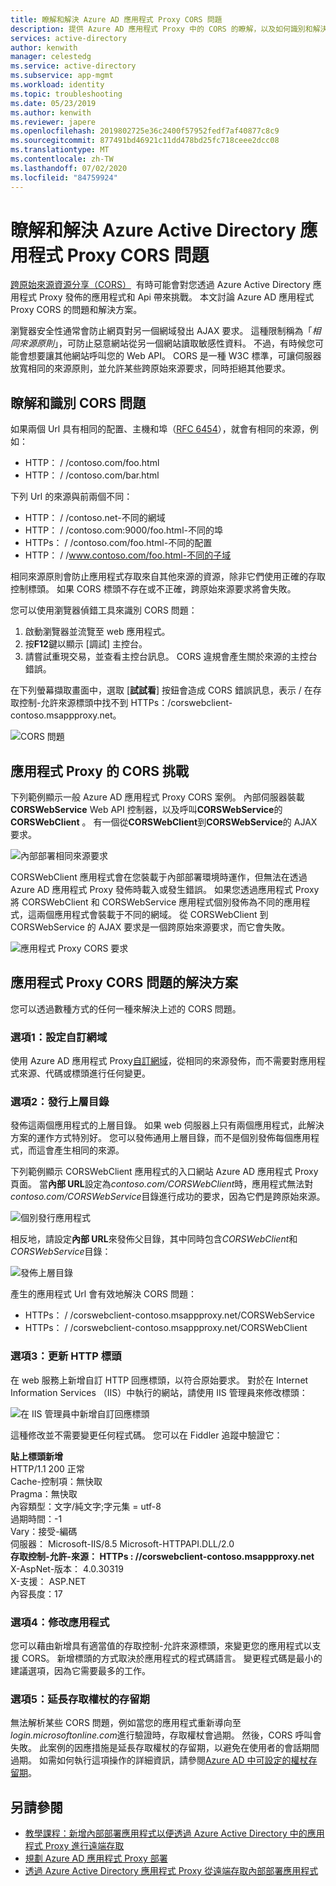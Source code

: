 ```yaml
---
title: 瞭解和解決 Azure AD 應用程式 Proxy CORS 問題
description: 提供 Azure AD 應用程式 Proxy 中的 CORS 的瞭解，以及如何識別和解決 CORS 問題。
services: active-directory
author: kenwith
manager: celestedg
ms.service: active-directory
ms.subservice: app-mgmt
ms.workload: identity
ms.topic: troubleshooting
ms.date: 05/23/2019
ms.author: kenwith
ms.reviewer: japere
ms.openlocfilehash: 2019802725e36c2400f57952fedf7af40877c8c9
ms.sourcegitcommit: 877491bd46921c11dd478bd25fc718ceee2dcc08
ms.translationtype: MT
ms.contentlocale: zh-TW
ms.lasthandoff: 07/02/2020
ms.locfileid: "84759924"
---
```

# <a name="understand-and-solve-azure-active-directory-application-proxy-cors-issues"></a>瞭解和解決 Azure Active Directory 應用程式 Proxy CORS 問題

[跨原始來源資源分享（CORS）](https://www.w3.org/TR/cors/)  有時可能會對您透過 Azure Active Directory 應用程式 Proxy 發佈的應用程式和 Api 帶來挑戰。 本文討論 Azure AD 應用程式 Proxy CORS 的問題和解決方案。

瀏覽器安全性通常會防止網頁對另一個網域發出 AJAX 要求。 這種限制稱為「*相同來源原則*」，可防止惡意網站從另一個網站讀取敏感性資料。 不過，有時候您可能會想要讓其他網站呼叫您的 Web API。 CORS 是一種 W3C 標準，可讓伺服器放寬相同的來源原則，並允許某些跨原始來源要求，同時拒絕其他要求。

## <a name="understand-and-identify-cors-issues"></a>瞭解和識別 CORS 問題

如果兩個 Url 具有相同的配置、主機和埠（[RFC 6454](https://tools.ietf.org/html/rfc6454)），就會有相同的來源，例如：

-   HTTP： \/ /contoso.com/foo.html
-   HTTP： \/ /contoso.com/bar.html

下列 Url 的來源與前兩個不同：

-   HTTP： \/ /contoso.net-不同的網域
-   HTTP： \/ /contoso.com:9000/foo.html-不同的埠
-   HTTPs： \/ /contoso.com/foo.html-不同的配置
-   HTTP： \/ /www.contoso.com/foo.html-不同的子域

相同來源原則會防止應用程式存取來自其他來源的資源，除非它們使用正確的存取控制標頭。 如果 CORS 標頭不存在或不正確，跨原始來源要求將會失敗。 

您可以使用瀏覽器偵錯工具來識別 CORS 問題：

1. 啟動瀏覽器並流覽至 web 應用程式。
1. 按**F12**鍵以顯示 [調試] 主控台。
1. 請嘗試重現交易，並查看主控台訊息。 CORS 違規會產生關於來源的主控台錯誤。

在下列螢幕擷取畫面中，選取 [**試試看**] 按鈕會造成 CORS 錯誤訊息，表示 \/ 在存取控制-允許來源標頭中找不到 HTTPs：/corswebclient-contoso.msappproxy.net。

![CORS 問題](./media/application-proxy-understand-cors-issues/image3.png)

## <a name="cors-challenges-with-application-proxy"></a>應用程式 Proxy 的 CORS 挑戰

下列範例顯示一般 Azure AD 應用程式 Proxy CORS 案例。 內部伺服器裝載**CORSWebService** Web API 控制器，以及呼叫**CORSWebService**的**CORSWebClient** 。 有一個從**CORSWebClient**到**CORSWebService**的 AJAX 要求。

![內部部署相同來源要求](./media/application-proxy-understand-cors-issues/image1.png)

CORSWebClient 應用程式會在您裝載于內部部署環境時運作，但無法在透過 Azure AD 應用程式 Proxy 發佈時載入或發生錯誤。 如果您透過應用程式 Proxy 將 CORSWebClient 和 CORSWebService 應用程式個別發佈為不同的應用程式，這兩個應用程式會裝載于不同的網域。 從 CORSWebClient 到 CORSWebService 的 AJAX 要求是一個跨原始來源要求，而它會失敗。

![應用程式 Proxy CORS 要求](./media/application-proxy-understand-cors-issues/image2.png)

## <a name="solutions-for-application-proxy-cors-issues"></a>應用程式 Proxy CORS 問題的解決方案

您可以透過數種方式的任何一種來解決上述的 CORS 問題。

### <a name="option-1-set-up-a-custom-domain"></a>選項1：設定自訂網域

使用 Azure AD 應用程式 Proxy[自訂網域](https://docs.microsoft.com/azure/active-directory/active-directory-application-proxy-custom-domains)，從相同的來源發佈，而不需要對應用程式來源、代碼或標頭進行任何變更。 

### <a name="option-2-publish-the-parent-directory"></a>選項2：發行上層目錄

發佈這兩個應用程式的上層目錄。 如果 web 伺服器上只有兩個應用程式，此解決方案的運作方式特別好。 您可以發佈通用上層目錄，而不是個別發佈每個應用程式，而這會產生相同的來源。

下列範例顯示 CORSWebClient 應用程式的入口網站 Azure AD 應用程式 Proxy 頁面。  當**內部 URL**設定為*contoso.com/CORSWebClient*時，應用程式無法對*contoso.com/CORSWebService*目錄進行成功的要求，因為它們是跨原始來源。 

![個別發行應用程式](./media/application-proxy-understand-cors-issues/image4.png)

相反地，請設定**內部 URL**來發佈父目錄，其中同時包含*CORSWebClient*和*CORSWebService*目錄：

![發佈上層目錄](./media/application-proxy-understand-cors-issues/image5.png)

產生的應用程式 Url 會有效地解決 CORS 問題：

- HTTPs： \/ /corswebclient-contoso.msappproxy.net/CORSWebService
- HTTPs： \/ /corswebclient-contoso.msappproxy.net/CORSWebClient

### <a name="option-3-update-http-headers"></a>選項3：更新 HTTP 標頭

在 web 服務上新增自訂 HTTP 回應標頭，以符合原始要求。 對於在 Internet Information Services （IIS）中執行的網站，請使用 IIS 管理員來修改標頭：

![在 IIS 管理員中新增自訂回應標頭](./media/application-proxy-understand-cors-issues/image6.png)

這種修改並不需要變更任何程式碼。 您可以在 Fiddler 追蹤中驗證它：

**貼上標頭新增**\
HTTP/1.1 200 正常 \
Cache-控制項：無快取 \
Pragma：無快取 \
內容類型：文字/純文字;字元集 = utf-8 \
過期時間：-1 \
Vary：接受-編碼 \
伺服器： Microsoft-IIS/8.5 Microsoft-HTTPAPI.DLL/2.0 \
**存取控制-允許-來源： HTTPs \: //corswebclient-contoso.msappproxy.net**\
X-AspNet-版本： 4.0.30319 \
X-支援： ASP.NET \
內容長度：17

### <a name="option-4-modify-the-app"></a>選項4：修改應用程式

您可以藉由新增具有適當值的存取控制-允許來源標頭，來變更您的應用程式以支援 CORS。 新增標頭的方式取決於應用程式的程式碼語言。 變更程式碼是最小的建議選項，因為它需要最多的工作。

### <a name="option-5-extend-the-lifetime-of-the-access-token"></a>選項5：延長存取權杖的存留期

無法解析某些 CORS 問題，例如當您的應用程式重新導向至*login.microsoftonline.com*進行驗證時，存取權杖會過期。 然後，CORS 呼叫會失敗。 此案例的因應措施是延長存取權杖的存留期，以避免在使用者的會話期間過期。 如需如何執行這項操作的詳細資訊，請參閱[Azure AD 中可設定的權杖存留期](../develop/active-directory-configurable-token-lifetimes.md)。

## <a name="see-also"></a>另請參閱
- [教學課程：新增內部部署應用程式以便透過 Azure Active Directory 中的應用程式 Proxy 進行遠端存取](application-proxy-add-on-premises-application.md) 
- [規劃 Azure AD 應用程式 Proxy 部署](application-proxy-deployment-plan.md) 
- [透過 Azure Active Directory 應用程式 Proxy 從遠端存取內部部署應用程式](application-proxy.md) 
